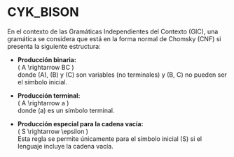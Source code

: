 # CYK_BISON

En el contexto de las Gramáticas Independientes del Contexto (GIC), una gramática se considera que está en la forma normal de Chomsky (CNF) si presenta la siguiente estructura:

- **Producción binaria:**  
  \( A \rightarrow BC \)  
  donde \(A\), \(B\) y \(C\) son variables (no terminales) y \(B, C\) no pueden ser el símbolo inicial.
  
- **Producción terminal:**  
  \( A \rightarrow a \)  
  donde \(a\) es un símbolo terminal.

- **Producción especial para la cadena vacía:**  
  \( S \rightarrow \epsilon \)  
  Esta regla se permite únicamente para el símbolo inicial \(S\) si el lenguaje incluye la cadena vacía.

